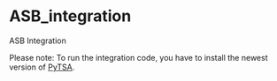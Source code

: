 # ASB_integration
ASB Integration


Please note: To run the integration code, you have to install the newest version of [PyTSA](https://github.com/ERIN-LIST/PyTSA).
